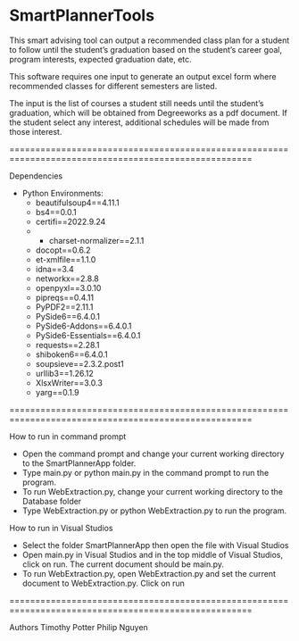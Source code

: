 # SmartPlannerTools

This smart advising tool can output a recommended class plan for a student to follow until the student’s graduation based on the student’s career goal, program interests, expected graduation date, etc. 

This software requires one input to generate an output excel form where recommended classes for different semesters are listed. 

The input is the list of courses a student still needs until the student’s graduation, which will be obtained from Degreeworks as a pdf document. If the student select any interest, additional schedules will be made from those interest.

=====================================================================================================

Dependencies
  * Python Environments:
    * beautifulsoup4==4.11.1
    * bs4==0.0.1
    * certifi==2022.9.24
    * * charset-normalizer==2.1.1
    * docopt==0.6.2
    * et-xmlfile==1.1.0
    * idna==3.4
    * networkx==2.8.8
    * openpyxl==3.0.10
    * pipreqs==0.4.11
    * PyPDF2==2.11.1
    * PySide6==6.4.0.1
    * PySide6-Addons==6.4.0.1
    * PySide6-Essentials==6.4.0.1
    * requests==2.28.1
    * shiboken6==6.4.0.1
    * soupsieve==2.3.2.post1
    * urllib3==1.26.12
    * XlsxWriter==3.0.3
    * yarg==0.1.9
    
=====================================================================================================

How to run in command prompt
* Open the command prompt and change your current working directory to the SmartPlannerApp folder. 
* Type main.py or python main.py in the command prompt to run the program.
* To run WebExtraction.py, change your current working directory to the Database folder
* Type WebExtraction.py or python WebExtraction.py to run the program.
  
How to run in Visual Studios
* Select the folder SmartPlannerApp then open the file with Visual Studios
* Open main.py in Visual Studios and in the top middle of Visual Studios, click on run. The current document should be main.py.
* To run WebExtraction.py, open WebExtraction.py and set the current document to WebExtraction.py. Click on run
  
=====================================================================================================
  
Authors
  Timothy Potter
  Philip Nguyen
